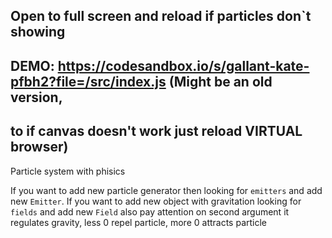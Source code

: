 ## Open to full screen and reload if particles don`t showing

## DEMO: https://codesandbox.io/s/gallant-kate-pfbh2?file=/src/index.js (Might be an old version,
## to if canvas doesn't work just reload VIRTUAL browser)

Particle system with phisics

If you want to add new particle generator then looking for `emitters` and add new `Emitter`. 
If you want to add new object with gravitation looking for `fields` and add new `Field` also 
pay attention on second argument it regulates  gravity, less 0 repel particle, more 0 attracts particle 
